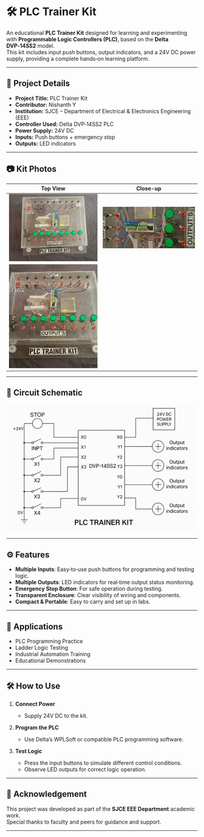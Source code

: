 # 🛠️ PLC Trainer Kit

An educational **PLC Trainer Kit** designed for learning and experimenting with **Programmable Logic Controllers (PLC)**, based on the **Delta DVP‑14SS2** model.  
This kit includes input push buttons, output indicators, and a 24V DC power supply, providing a complete hands‑on learning platform.

---

## 📌 Project Details

- **Project Title:** PLC Trainer Kit  
- **Contributor:** Nishanth Y  
- **Institution:** SJCE – Department of Electrical & Electronics Engineering (EEE)  
- **Controller Used:** Delta DVP‑14SS2 PLC  
- **Power Supply:** 24V DC  
- **Inputs:** Push buttons + emergency stop  
- **Outputs:** LED indicators

---

## 📷 Kit Photos

| Top View | Close-up |
|----------|----------|
| ![PLC Trainer Kit](Images/kit-top-view.jpeg) | ![PLC Trainer Kit Close-up](Images/kit-closeup.jpeg) |
|![PLC Trainer Kit Connections](Images/kit-connections.jpeg) 
---

## 📜 Circuit Schematic

![PLC Trainer Kit Schematic](Schematics/schematic.png)

---

## ⚙️ Features

- **Multiple Inputs**: Easy‑to‑use push buttons for programming and testing logic.
- **Multiple Outputs**: LED indicators for real‑time output status monitoring.
- **Emergency Stop Button**: For safe operation during testing.
- **Transparent Enclosure**: Clear visibility of wiring and components.
- **Compact & Portable**: Easy to carry and set up in labs.

---

## 🎯 Applications

- PLC Programming Practice
- Ladder Logic Testing
- Industrial Automation Training
- Educational Demonstrations

---

## 🛠️ How to Use

1. **Connect Power**  
   - Supply 24V DC to the kit.

2. **Program the PLC**  
   - Use Delta’s WPLSoft or compatible PLC programming software.

3. **Test Logic**  
   - Press the input buttons to simulate different control conditions.
   - Observe LED outputs for correct logic operation.

---

## 🏫 Acknowledgement

This project was developed as part of the **SJCE EEE Department** academic work.  
Special thanks to faculty and peers for guidance and support.

---
